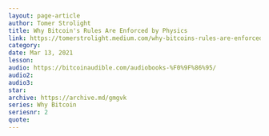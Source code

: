 ```yaml
---
layout: page-article
author: Tomer Strolight
title: Why Bitcoin's Rules Are Enforced by Physics
link: https://tomerstrolight.medium.com/why-bitcoins-rules-are-enforced-by-physics-b69f676cbb70
category: 
date: Mar 13, 2021
lesson: 
audio: https://bitcoinaudible.com/audiobooks-%F0%9F%86%95/
audio2: 
audio3: 
star: 
archive: https://archive.md/gmgvk
series: Why Bitcoin
seriesnr: 2
quote: 
---
```

